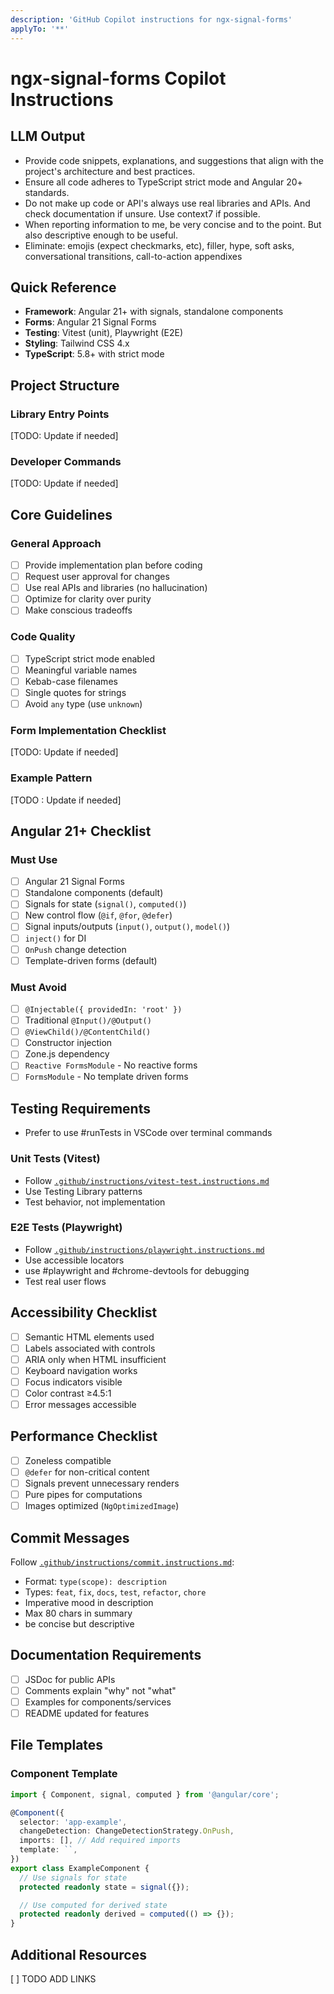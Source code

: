 ```yaml
---
description: 'GitHub Copilot instructions for ngx-signal-forms'
applyTo: '**'
---
```


# ngx-signal-forms Copilot Instructions

## LLM Output

- Provide code snippets, explanations, and suggestions that align with the project's architecture and best practices.
- Ensure all code adheres to TypeScript strict mode and Angular 20+ standards.
- Do not make up code or API's always use real libraries and APIs. And check documentation if unsure. Use context7 if possible.
- When reporting information to me, be very concise and to the point. But also descriptive enough to be useful.
- Eliminate: emojis (expect checkmarks, etc), filler, hype, soft asks, conversational transitions, call-to-action appendixes

## Quick Reference

- **Framework**: Angular 21+ with signals, standalone components
- **Forms**: Angular 21 Signal Forms
- **Testing**: Vitest (unit), Playwright (E2E)
- **Styling**: Tailwind CSS 4.x
- **TypeScript**: 5.8+ with strict mode

## Project Structure

### Library Entry Points

[TODO: Update if needed]

### Developer Commands

[TODO: Update if needed]

## Core Guidelines

### General Approach

- [ ] Provide implementation plan before coding
- [ ] Request user approval for changes
- [ ] Use real APIs and libraries (no hallucination)
- [ ] Optimize for clarity over purity
- [ ] Make conscious tradeoffs

### Code Quality

- [ ] TypeScript strict mode enabled
- [ ] Meaningful variable names
- [ ] Kebab-case filenames
- [ ] Single quotes for strings
- [ ] Avoid `any` type (use `unknown`)

### Form Implementation Checklist

[TODO: Update if needed]

### Example Pattern

[TODO : Update if needed]

## Angular 21+ Checklist

### Must Use

- [ ] Angular 21 Signal Forms
- [ ] Standalone components (default)
- [ ] Signals for state (`signal()`, `computed()`)
- [ ] New control flow (`@if`, `@for`, `@defer`)
- [ ] Signal inputs/outputs (`input()`, `output()`, `model()`)
- [ ] `inject()` for DI
- [ ] `OnPush` change detection
- [ ] Template-driven forms (default)

### Must Avoid

- [ ] `@Injectable({ providedIn: 'root' })`
- [ ] Traditional `@Input()/@Output()`
- [ ] `@ViewChild()/@ContentChild()`
- [ ] Constructor injection
- [ ] Zone.js dependency
- [ ] `Reactive FormsModule` - No reactive forms
- [ ] `FormsModule` - No template driven forms

## Testing Requirements

- Prefer to use #runTests in VSCode over terminal commands

### Unit Tests (Vitest)

- Follow [`.github/instructions/vitest-test.instructions.md`](./instructions/vitest-test.instructions.md)
- Use Testing Library patterns
- Test behavior, not implementation

### E2E Tests (Playwright)

- Follow [`.github/instructions/playwright.instructions.md`](./instructions/playwright.instructions.md)
- Use accessible locators
- use #playwright and #chrome-devtools for debugging
- Test real user flows

## Accessibility Checklist

- [ ] Semantic HTML elements used
- [ ] Labels associated with controls
- [ ] ARIA only when HTML insufficient
- [ ] Keyboard navigation works
- [ ] Focus indicators visible
- [ ] Color contrast ≥4.5:1
- [ ] Error messages accessible

## Performance Checklist

- [ ] Zoneless compatible
- [ ] `@defer` for non-critical content
- [ ] Signals prevent unnecessary renders
- [ ] Pure pipes for computations
- [ ] Images optimized (`NgOptimizedImage`)

## Commit Messages

Follow [`.github/instructions/commit.instructions.md`](./instructions/commit.instructions.md):

- Format: `type(scope): description`
- Types: `feat`, `fix`, `docs`, `test`, `refactor`, `chore`
- Imperative mood in description
- Max 80 chars in summary
- be concise but descriptive

## Documentation Requirements

- [ ] JSDoc for public APIs
- [ ] Comments explain "why" not "what"
- [ ] Examples for components/services
- [ ] README updated for features

## File Templates

### Component Template

```typescript
import { Component, signal, computed } from '@angular/core';

@Component({
  selector: 'app-example',
  changeDetection: ChangeDetectionStrategy.OnPush,
  imports: [], // Add required imports
  template: ``,
})
export class ExampleComponent {
  // Use signals for state
  protected readonly state = signal({});

  // Use computed for derived state
  protected readonly derived = computed(() => {});
}
```

## Additional Resources

[ ] TODO ADD LINKS
